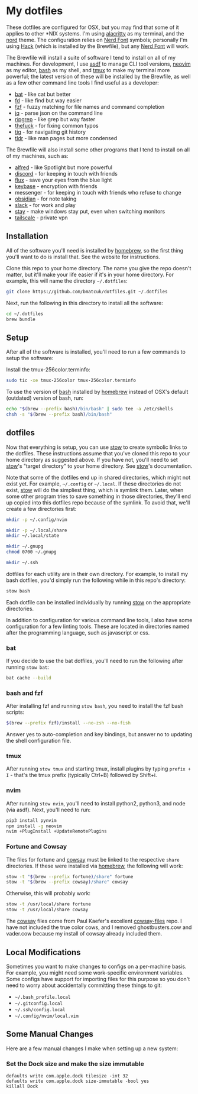 # My dotfiles
These dotfiles are configured for OSX, but you may find that some of it applies
to other *NIX systems. I'm using [alacritty] as my terminal, and the [nord]
theme. The configuration relies on [Nerd Font] symbols; personally I'm using
[Hack] (which is installed by the Brewfile), but any [Nerd Font] will work.

The Brewfile will install a suite of software I tend to install on all of my
machines. For development, I use [asdf] to manage CLI tool versions, [neovim]
as my editor, [bash] as my shell, and [tmux] to make my terminal more powerful;
the latest version of these will be installed by the Brewfile, as well as a few
other command line tools I find useful as a developer:
* [bat] - like cat but better
* [fd] - like find but way easier
* [fzf] - fuzzy matching for file names and command completion
* [jq] - parse json on the command line
* [ripgrep] - like grep but way faster
* [thefuck] - for fixing common typos
* [tig] - for navigating git history
* [tldr] - like man pages but more condensed

The Brewfile will also install some other programs that I tend to install on
all of my machines, such as:
* [alfred] - like Spotlight but more powerful
* [discord] - for keeping in touch with friends
* [flux] - save your eyes from the blue light
* [keybase] - encryption with friends
* messenger - for keeping in touch with friends who refuse to change
* [obsidian] - for note taking
* [slack] - for work and play
* [stay] - make windows stay put, even when switching monitors
* [tailscale] - private vpn

## Installation
All of the software you'll need is installed by [homebrew], so the first thing
you'll want to do is install that. See the website for instructions.

Clone this repo to your home directory. The name you give the repo doesn't
matter, but it'll make your life easier if it's in your home directory. For
example, this will name the directory `~/.dotfiles`:
```bash
git clone https://github.com/bmatcuk/dotfiles.git ~/.dotfiles
```

Next, run the following in this directory to install all the software:
```bash
cd ~/.dotfiles
brew bundle
```

## Setup
After all of the software is installed, you'll need to run a few commands to
setup the software:

Install the tmux-256color.terminfo:
```bash
sudo tic -xe tmux-256color tmux-256color.terminfo
```

To use the version of [bash] installed by [homebrew] instead of OSX's default
(outdated) version of bash, run:
```bash
echo "$(brew --prefix bash)/bin/bash" | sudo tee -a /etc/shells
chsh -s "$(brew --prefix bash)/bin/bash"
```

## dotfiles
Now that everything is setup, you can use [stow] to create symbolic links to
the dotfiles. These instructions assume that you've cloned this repo to your
home directory as suggested above. If you have not, you'll need to set [stow]'s
"target directory" to your home directory. See [stow]'s documentation.

Note that some of the dotfiles end up in shared directories, which might not
exist yet. For example, `~/.config` or `~/.local`. If these directories do not
exist, [stow] will do the simpliest thing, which is symlink them. Later, when
some other program tries to save something in those directories, they'll end up
copied into this dotfiles repo because of the symlink. To avoid that, we'll
create a few directories first:
```bash
mkdir -p ~/.config/nvim

mkdir -p ~/.local/share
mkdir ~/.local/state

mkdir ~/.gnupg
chmod 0700 ~/.gnupg

mkdir ~/.ssh
```

dotfiles for each utility are in their own directory. For example, to install
my bash dotfiles, you'd simply run the following while in this repo's
directory:
```bash
stow bash
```

Each dotfile can be installed individually by running [stow] on the appropriate
directories.

In addition to configuration for various command line tools, I also have some
configuration for a few linting tools. These are located in directories named
after the programming language, such as javascript or css.

### bat
If you decide to use the bat dotfiles, you'll need to run the following after
running `stow bat`:
```bash
bat cache --build
```

### bash and fzf
After installing fzf and running `stow bash`, you need to install the fzf bash
scripts:
```bash
$(brew --prefix fzf)/install --no-zsh --no-fish
```

Answer yes to auto-completion and key bindings, but answer no to updating the
shell configuration file.

### tmux
After running `stow tmux` and starting tmux, install plugins by typing
`prefix + I` - that's the tmux prefix (typically Ctrl+B) followed by Shift+i.

### nvim
After running `stow nvim`, you'll need to install python2, python3, and node
(via asdf). Next, you'll need to run:
```bash
pip3 install pynvim
npm install -g neovim
nvim +PlugInstall +UpdateRemotePlugins
```

### Fortune and Cowsay
The files for fortune and [cowsay] must be linked to the respective `share`
directories. If these were installed via [homebrew], the following will work:
```bash
stow -t "$(brew --prefix fortune)/share" fortune
stow -t "$(brew --prefix cowsay)/share" cowsay
```

Otherwise, this will probably work:
```bash
stow -t /usr/local/share fortune
stow -t /usr/local/share cowsay
```

The [cowsay] files come from Paul Kaefer's excellent [cowsay-files] repo. I
have not included the true color cows, and I removed ghostbusters.cow and
vader.cow because my install of cowsay already included them.

## Local Modifications
Sometimes you want to make changes to configs on a per-machine basis. For
example, you might need some work-specific environment variables. Some configs
have support for importing files for this purpose so you don't need to worry
about accidentally committing these things to git:
* `~/.bash_profile.local`
* `~/.gitconfig.local`
* `~/.ssh/config.local`
* `~/.config/nvim/local.vim`

## Some Manual Changes
Here are a few manual changes I make when setting up a new system:

### Set the Dock size and make the size immutable
```
defaults write com.apple.dock tilesize -int 32
defaults write com.apple.dock size-immutable -bool yes
killall Dock
```

[Hack]: http://sourcefoundry.org/hack/
[Nerd Font]: https://github.com/ryanoasis/nerd-fonts
[alacritty]: https://github.com/jwilm/alacritty
[alfred]: https://www.alfredapp.com/
[asdf]: https://asdf-vm.com/#/
[bash]: https://www.gnu.org/software/bash/
[bat]: https://github.com/sharkdp/bat
[cowsay-files]: https://github.com/paulkaefer/cowsay-files
[cowsay]: https://github.com/tnalpgge/rank-amateur-cowsay
[discord]: https://discord.com/
[fd]: https://github.com/sharkdp/fd
[flux]: https://justgetflux.com/
[fzf]: https://github.com/junegunn/fzf
[homebrew]: https://brew.sh/
[jq]: https://stedolan.github.io/jq/
[keybase]: https://keybase.io/
[neovim]: https://neovim.io/
[nord]: https://www.nordtheme.com/
[obsidian]: https://obsidian.md/
[ripgrep]: https://github.com/BurntSushi/ripgrep
[slack]: https://slack.com/
[stay]: https://cordlessdog.com/stay/
[stow]: https://www.gnu.org/software/stow/
[tailscale]: https://tailscale.com/
[thefuck]: https://github.com/nvbn/thefuck
[tig]: https://jonas.github.io/tig/
[tldr]: https://tldr.sh/
[tmux]: https://tmux.github.io/
